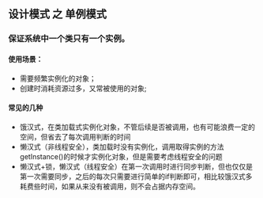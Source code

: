 ## 设计模式 之 单例模式

### 保证系统中一个类只有一个实例。

#### 使用场景：

- 需要频繁实例化的对象；
- 创建时消耗资源过多，又常被使用的对象;

#### 常见的几种

- 饿汉式，在类加载式实例化对象，不管后续是否被调用，也有可能浪费一定的空间，但省去了每次调用判断的时间
- 懒汉式（非线程安全），类加载时没有实例化，调用取得实例的方法getInstance()的时候才实例化对象，但是需要考虑线程安全的问题
- 懒汉式+锁，懒汉式（线程安全）在第一次调用时进行同步判断，但也仅仅是第一次需要同步，之后的每次只需要进行简单的if判断即可，相比较饿汉式多耗费些时间，如果从来没有被调用，则不会占据内存空间。